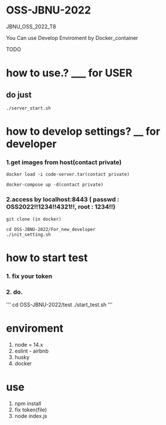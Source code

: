 # OSS-JBNU-2022
JBNU_OSS_2022_T8

You Can use Develop Enviroment by Docker_container

TODO

# how to use.? ___ for USER

## do just
```
./server_start.sh
```


# how to develop settings? __ for developer
### 1.get images from host(contact private)
```
docker load -i code-server.tar(contact private)
```
```
docker-compose up -d(contact private)
```
### 2.access by localhost:8443 ( passwd : OSS2022!!1234!!4321!!, root : 1234!!)
```
git clone (in docker)
```
```
cd OSS-JBNU-2022/For_new_developer
./init_setting.sh
```

# how to start test
### 1. fix your token
### 2. do.
'''
cd OSS-JBNU-2022/test
./start_test.sh
'''



# enviroment
1. node = 14.x
2. eslint - airbnb
3. husky
4. docker

# use
1. npm install
2. fix token(file)
3. node index.js



